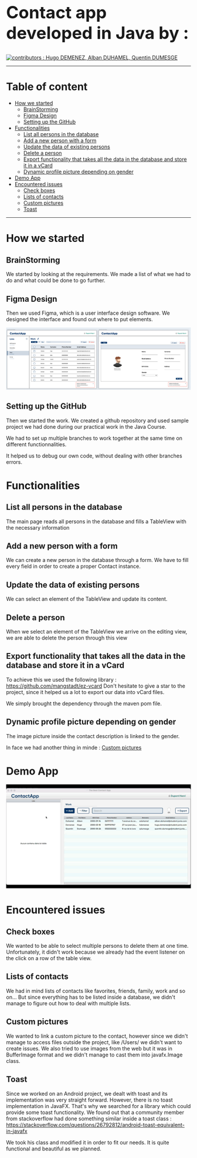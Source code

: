 
<h1 style='font-weight:bold;font-size:46px;'>Contact app developed in Java by :</h1>

<a href = "https://github.com/hugodemenez/ContactApp/graphs/contributors">
  <img src = "https://contrib.rocks/image?repo=hugodemenez/ContactApp" alt="contributors : Hugo DEMENEZ, Alban DUHAMEL, Quentin DUMESGE"/>
</a>

<br>

***

<h1>Table of content </h1>


- [How we started](#how-we-started)
  - [BrainStorming](#brainstorming)
  - [Figma Design](#figma-design)
  - [Setting up the GitHub](#setting-up-the-github)
- [Functionalities](#functionalities)
  - [List all persons in the database](#list-all-persons-in-the-database)
  - [Add a new person with a form](#add-a-new-person-with-a-form)
  - [Update the data of existing persons](#update-the-data-of-existing-persons)
  - [Delete a person](#delete-a-person)
  - [Export functionality that takes all the data in the database and store it in a vCard](#export-functionality-that-takes-all-the-data-in-the-database-and-store-it-in-a-vcard)
  - [Dynamic profile picture depending on gender](#dynamic-profile-picture-depending-on-gender)
- [Demo App](#demo-app)
- [Encountered issues](#encountered-issues)
  - [Check boxes](#check-boxes)
  - [Lists of contacts](#lists-of-contacts)
  - [Custom pictures](#custom-pictures)
  - [Toast](#toast)

***

# How we started

## BrainStorming

We started by looking at the requirements.
We made a list of what we had to do and what could be done to go further.


## Figma Design

Then we used Figma, which is a user interface design software.
We designed the interface and found out where to put elements.

<a href = "/assets/figmaDesign.png">
  <img src ="/assets/figmaDesign.png"  alt="Figma Interface Design"/>
</a>


## Setting up the GitHub

Then we started the work.
We created a github repository and used sample project we had done during our practical work in the Java Course.

We had to set up multiple branches to work together at the same time on different functionnalities.

It helped us to debug our own code, without dealing with other branches errors.


# Functionalities
## List all persons in the database
The main page reads all persons in the database and fills a TableView with the necessary information


## Add a new person with a form
We can create a new person in the database through a form. We have to fill every field in order to create a proper Contact instance.

## Update the data of existing persons
We can select an element of the TableView and update its content.

## Delete a person
When we select an element of the TableView we arrive on the editing view, we are able to delete the person through this view

## Export functionality that takes all the data in the database and store it in a vCard
To achieve this we used the following library : https://github.com/mangstadt/ez-vcard
Don't hesitate to give a star to the project, since it helped us a lot to export our data into vCard files.

We simply brought the dependency through the maven pom file.

## Dynamic profile picture depending on gender
The image picture inside the contact description is linked to the gender.

In face we had another thing in minde : [Custom pictures](#custom-pictures)


# Demo App 
<a href = "/assets/Demo.gif">
  <img src ="/assets/Demo.gif" alt="Demo Gif"/>
</a>

# Encountered issues

## Check boxes

We wanted to be able to select multiple persons to delete them at one time. 
Unfortunately, it didn't work because we already had the event listener on the click on a row of the table view.

## Lists of contacts

We had in mind lists of contacts like favorites, friends, family, work and so on...
But since everything has to be listed inside a database, we didn't manage to figure out how to deal with multiple lists.

## Custom pictures

We wanted to link a custom picture to the contact, however since we didn't manage to access files outside the project, like /Users/
we didn't want to create issues. We also tried to use images from the web but it was in BufferImage format and we didn't manage to cast them into javafx.Image class.

## Toast

Since we worked on an Android project, we dealt with toast and its implementation was very straight forward. However, there is no toast implementation in JavaFX. That's why we searched for a library which could provide some toast functionality.
We found out that a community member from stackoverflow had done something similar inside a toast class : https://stackoverflow.com/questions/26792812/android-toast-equivalent-in-javafx

We took his class and modified it in order to fit our needs. It is quite functional and beautiful as we planned.